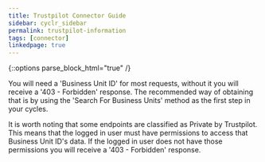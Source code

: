 ```yaml
---
title: Trustpilot Connector Guide
sidebar: cyclr_sidebar
permalink: trustpilot-information
tags: [connector]
linkedpage: true
---
```

{::options parse_block_html="true" /}
<section class="card">

You will need a 'Business Unit ID' for most requests, without it you will receive a '403 - Forbidden' response. The recommended way of obtaining that is by using the 'Search For Business Units' method as the first step in your cycles.

It is worth noting that some endpoints are classified as Private by Trustpilot. This means that the logged in user must have permissions to access that Business Unit ID's data. If the logged in user does not have those permissions you will receive a '403 - Forbidden' response.

</section>
